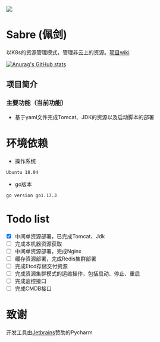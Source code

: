 
![](https://img.shields.io/badge/build-passing-green.svg)
# Sabre (佩剑)
以K8s的资源管理模式，管理非云上的资源。[项目wiki](https://github.com/NaNShaner/repoll/wiki)

[![Anurag's GitHub stats](https://github-readme-stats.vercel.app/api?username=NaNShaner)](https://github.com/anuraghazra/github-readme-stats)

## 项目简介
### 主要功能（当前功能）
- 基于yaml文件完成Tomcat、JDK的资源以及启动脚本的部署


# 环境依赖
- 操作系统
```
Ubuntu 18.04
```
- go版本
```shell
go version go1.17.3 
```


# Todo list
- [x] 中间单资源部署，已完成Tomcat、Jdk
- [ ] 完成本机器资源获取
- [ ] 中间单资源部署，完成Nginx
- [ ] 缓存资源部署，完成Redis集群部署
- [ ] 完成Etcd存储交付资源
- [ ] 完成资源集群模式的运维操作，包括启动、停止、重启
- [ ] 完成监控接口
- [ ] 完成CMDB接口

# 致谢
开发工具由[Jetbrains](https://www.jetbrains.com/)赞助的Pycharm